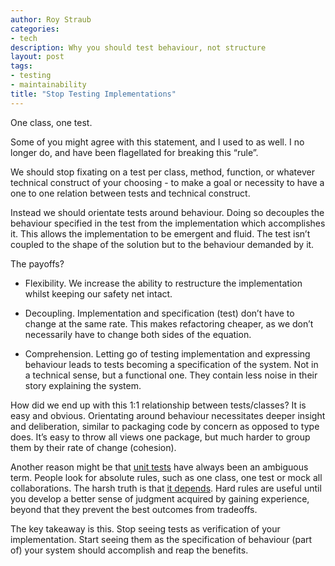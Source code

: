 ```yaml
---
author: Roy Straub
categories:
- tech
description: Why you should test behaviour, not structure
layout: post
tags:
- testing
- maintainability
title: "Stop Testing Implementations"
---
```


One class, one test. 

Some of you might agree with this statement, and I used to as well. I no longer do, and have been flagellated for breaking this “rule”.

We should stop fixating on a test per class, method, function, or whatever technical construct of your choosing - to make a goal or necessity to have a one to one relation between tests and technical construct.

Instead we should orientate tests around behaviour. Doing so decouples the behaviour specified in the test from the implementation which accomplishes it. This allows the implementation to be emergent and fluid. The test isn’t coupled to the shape of the solution but to the behaviour demanded by it.

The payoffs? 

- Flexibility. We increase the ability to restructure the implementation whilst keeping our safety net intact.

- Decoupling. Implementation and specification (test) don’t have to change at the same rate. This makes refactoring cheaper, as we don’t necessarily have to change both sides of the equation.

- Comprehension. Letting go of testing implementation and expressing behaviour leads to tests becoming a specification of the system. Not in a technical sense, but a functional one. They contain less noise in their story explaining the system.

How did we end up with this 1:1 relationship between tests/classes? It is easy and obvious. Orientating around behaviour necessitates deeper insight and deliberation, similar to packaging code by concern as opposed to type does. It’s easy to throw all views one package, but much harder to group them by their rate of change (cohesion). 

Another reason might be that [unit tests](https://www.martinfowler.com/bliki/UnitTest.html) have always been an ambiguous term. People look for absolute rules, such as one class, one test or mock all collaborations. The harsh truth is that [it depends](https://rstraub.com/it-depends). Hard rules are useful until you develop a better sense of judgment acquired by gaining experience, beyond that they prevent the best outcomes from tradeoffs.

The key takeaway is this. Stop seeing tests as verification of your implementation. Start seeing them as the specification of behaviour (part of) your system should accomplish and reap the benefits.
